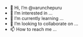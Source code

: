 - 👋 Hi, I’m @varunchepuru
- 👀 I’m interested in ...
- 🌱 I’m currently learning ...
- 💞️ I’m looking to collaborate on ...
- 📫 How to reach me ...

<!---
varunchepuru/varunchepuru is a ✨ special ✨ repository because its `README.md` (this file) appears on your GitHub profile.
You can click the Preview link to take a look at your changes.
--->
